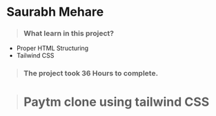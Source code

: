 #  **Saurabh Mehare**




>### What learn in this project?
- Proper HTML Structuring
- Tailwind CSS


>### The project took 36 Hours to complete.

># Paytm clone using tailwind CSS 

